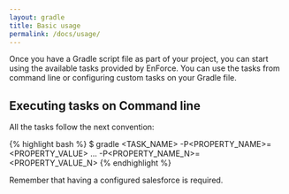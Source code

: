 ```yaml
---
layout: gradle
title: Basic usage
permalink: /docs/usage/
---
```


Once you have a Gradle script file as part of your project, you can start using the available tasks provided by EnForce. You can use the tasks from command line or configuring custom tasks on your Gradle file.

## Executing tasks on Command line
All the tasks follow the next convention:

{% highlight bash %}
   $ gradle <TASK_NAME> -P<PROPERTY_NAME>=<PROPERTY_VALUE> ... -P<PROPERTY_NAME_N>=<PROPERTY_VALUE_N>
{% endhighlight %}


Remember that having a configured  salesforce is required.
